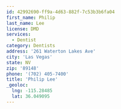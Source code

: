 ```yaml
---
id: 42992690-ff9a-4d63-882f-7c53b3b6fa04
first_name: Philip
last_name: Lee
license: DMD
services:
  - Dentist
category: Dentists
address: '261 Waterton Lakes Ave'
city: 'Las Vegas'
state: NV
zip: '89148'
phone: '(702) 405-7400'
title: 'Philip Lee'
_geoloc:
  lng: -115.28485
  lat: 36.049095
---
```

